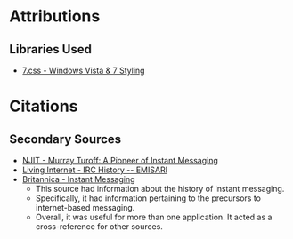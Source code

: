 # Attributions

## Libraries Used

- [7.css - Windows Vista & 7 Styling](https://github.com/khang-nd/7.css)

# Citations

## Secondary Sources

- [NJIT - Murray Turoff: A Pioneer of Instant Messaging](https://news.njit.edu/murray-turoff-pioneer-instant-messaging)
- [Living Internet - IRC History -- EMISARI](https://www.livinginternet.com/r/ri_emisari.htm)
- [Britannica - Instant Messaging](https://www.britannica.com/topic/instant-messaging)
  - This source had information about the history of instant messaging.
  - Specifically, it had information pertaining to the precursors to internet-based messaging.
  - Overall, it was useful for more than one application. It acted as a cross-reference for other sources.
